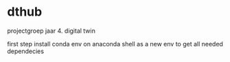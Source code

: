 # dthub
projectgroep jaar 4. digital twin

first step install conda env on anaconda shell as a new env to get all needed dependecies
